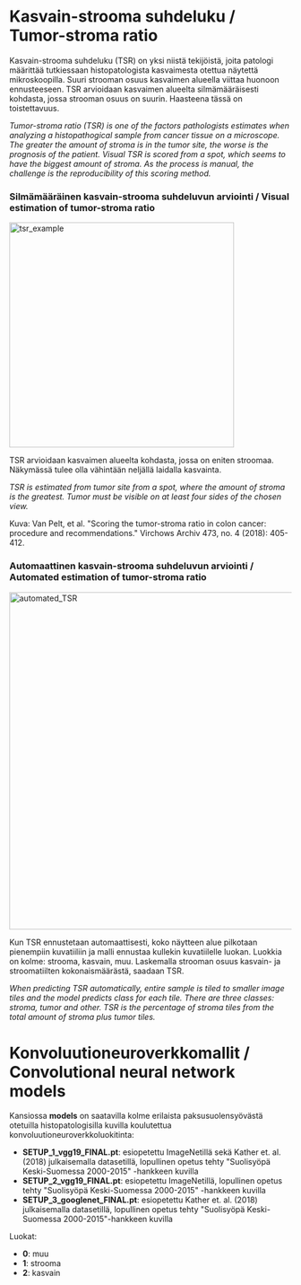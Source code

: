 # Kasvain-strooma suhdeluku / Tumor-stroma ratio

Kasvain-strooma suhdeluku (TSR) on yksi niistä tekijöistä, joita patologi määrittää tutkiessaan histopatologista kasvaimesta otettua näytettä mikroskoopilla. Suuri strooman osuus kasvaimen alueella viittaa huonoon ennusteeseen. TSR arvioidaan kasvaimen alueelta silmämääräisesti kohdasta, jossa strooman osuus on suurin. Haasteena tässä on toistettavuus.

*Tumor-stroma ratio (TSR) is one of the factors pathologists estimates when analyzing a histopathogical sample from cancer tissue on a microscope. The greater the amount of stroma is in the tumor site, the worse is the prognosis of the patient. Visual TSR is scored from a spot, which seems to have the biggest amount of stroma. As the process is manual, the challenge is the reproducibility of this scoring method.*

### Silmämääräinen kasvain-strooma suhdeluvun arviointi / Visual estimation of tumor-stroma ratio
<img width="401" alt="tsr_example" src="https://user-images.githubusercontent.com/64031196/165466014-5ffd43e3-434b-413a-a074-f4cca997421a.png">

TSR arvioidaan kasvaimen alueelta kohdasta, jossa on eniten stroomaa. Näkymässä tulee olla vähintään neljällä laidalla kasvainta.

*TSR is estimated from tumor site from a spot, where the amount of stroma is the greatest. Tumor must be visible on at least four sides of the chosen view.*

Kuva: Van Pelt, et al. "Scoring the tumor-stroma ratio in colon cancer: procedure and recommendations." Virchows Archiv 473, no. 4 (2018): 405-412.

### Automaattinen kasvain-strooma suhdeluvun arviointi / Automated estimation of tumor-stroma ratio

<img width="601" alt="automated_TSR" src="https://user-images.githubusercontent.com/64031196/165464784-2a23dd50-f94a-471a-b37e-1f0308c3623b.png">

Kun TSR ennustetaan automaattisesti, koko näytteen alue pilkotaan pienempiin kuvatiiliin ja malli ennustaa kullekin kuvatiilelle luokan. Luokkia on kolme: strooma, kasvain, muu. Laskemalla strooman osuus kasvain- ja stroomatiilten kokonaismäärästä, saadaan TSR.

*When predicting TSR automatically, entire sample is tiled to smaller image tiles and the model predicts class for each tile. There are three classes: stroma, tumor and other. TSR is the percentage of stroma tiles from the total amount of stroma plus tumor tiles.*

# Konvoluutioneuroverkkomallit / Convolutional neural network models

Kansiossa **models** on saatavilla kolme erilaista paksusuolensyövästä otetuilla histopatologisilla kuvilla koulutettua konvoluutioneuroverkkoluokitinta:

- **SETUP_1_vgg19_FINAL.pt**: esiopetettu ImageNetillä sekä Kather et. al. (2018) julkaisemalla datasetillä, lopullinen opetus tehty "Suolisyöpä Keski-Suomessa 2000-2015" -hankkeen kuvilla
- **SETUP_2_vgg19_FINAL.pt**: esiopetettu ImageNetillä, lopullinen opetus tehty "Suolisyöpä Keski-Suomessa 2000-2015" -hankkeen kuvilla
- **SETUP_3_googlenet_FINAL.pt**: esiopetettu Kather et. al. (2018) julkaisemalla datasetillä, lopullinen opetus tehty "Suolisyöpä Keski-Suomessa 2000-2015"-hankkeen kuvilla

Luokat:

- **0**: muu
- **1**: strooma
- **2**: kasvain
